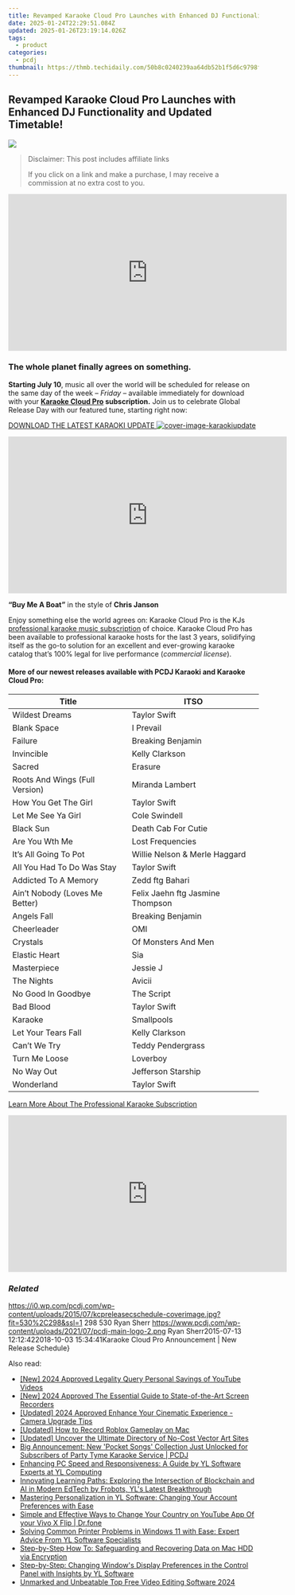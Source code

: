 ```yaml
---
title: Revamped Karaoke Cloud Pro Launches with Enhanced DJ Functionality and Updated Timetable!
date: 2025-01-24T22:29:51.084Z
updated: 2025-01-26T23:19:14.026Z
tags:
  - product
categories:
  - pcdj
thumbnail: https://thmb.techidaily.com/50b8c0240239aa64db52b1f5d6c9798f04334cb3acf289ccfe4f5fa8ce22d8a0.jpg
---
```


## Revamped Karaoke Cloud Pro Launches with Enhanced DJ Functionality and Updated Timetable!

[![](https://i0.wp.com/pcdj.com/wp-content/uploads/2015/07/kcpreleasecschedule-coverimage.jpg?resize=530%2C298&ssl=1)](https://i0.wp.com/pcdj.com/wp-content/uploads/2015/07/kcpreleasecschedule-coverimage.jpg?fit=530%2C298&ssl=1 "kcpreleasecschedule-coverimage")

>  Disclaimer: This post includes affiliate links
>
>  If you click on a link and make a purchase, I may receive a commission at no extra cost to you.
>

<!-- affiliate ads begin -->
<iframe width="560" height="315" src="https://www.youtube.com/embed/oeSN3u4fO9M?si=Ua3Hzcil6u6akDgY" title="YouTube video player" frameborder="0" allow="accelerometer; autoplay; clipboard-write; encrypted-media; gyroscope; picture-in-picture; web-share" referrerpolicy="strict-origin-when-cross-origin" allowfullscreen></iframe>
<!-- affiliate ads end -->

### The whole planet finally agrees on something.

**Starting July 10**, music all over the world will be scheduled for release on the same day of the week – _Friday_ – available immediately for download with your **[Karaoke Cloud Pro](https://tools.techidaily.com/pcdj/products/) subscription.** Join us to celebrate Global Release Day with our featured tune, starting right now:

[DOWNLOAD THE LATEST KARAOKI UPDATE ![](https://i1.wp.com/pcdj.com/wp-content/uploads/2015/07/cover-image-karaokiupdate.jpg?fit=300%2C169&ssl=1 "cover-image-karaokiupdate")](https://tools.techidaily.com/pcdj/products/)

<!-- affiliate ads begin -->
<iframe width="560" height="315" src="https://www.youtube.com/embed/jjGL9wFdlbo?si=Vb1JgZqRXNc03UGG" title="YouTube video player" frameborder="0" allow="accelerometer; autoplay; clipboard-write; encrypted-media; gyroscope; picture-in-picture; web-share" referrerpolicy="strict-origin-when-cross-origin" allowfullscreen></iframe>
<!-- affiliate ads end -->

**“Buy Me A Boat”** in the style of **Chris Janson** 

Enjoy something else the world agrees on: Karaoke Cloud Pro is the KJs [professional karaoke music subscription](https://tools.techidaily.com/pcdj/products/) of choice. Karaoke Cloud Pro has been available to professional karaoke hosts for the last 3 years, solidifying itself as the go-to solution for an excellent and ever-growing karaoke catalog that’s 100% legal for live performance (_commercial license_).

#### **More of our newest releases available with PCDJ Karaoki and** **Karaoke Cloud Pro:**

| **Title**                      | **ITSO**                         |
| ------------------------------ | -------------------------------- |
| Wildest Dreams                 | Taylor Swift                     |
| Blank Space                    | I Prevail                        |
| Failure                        | Breaking Benjamin                |
| Invincible                     | Kelly Clarkson                   |
| Sacred                         | Erasure                          |
| Roots And Wings (Full Version) | Miranda Lambert                  |
| How You Get The Girl           | Taylor Swift                     |
| Let Me See Ya Girl             | Cole Swindell                    |
| Black Sun                      | Death Cab For Cutie              |
| Are You Wth Me                 | Lost Frequencies                 |
| It’s All Going To Pot          | Willie Nelson & Merle Haggard    |
| All You Had To Do Was Stay     | Taylor Swift                     |
| Addicted To A Memory           | Zedd ftg Bahari                  |
| Ain’t Nobody (Loves Me Better) | Felix Jaehn ftg Jasmine Thompson |
| Angels Fall                    | Breaking Benjamin                |
| Cheerleader                    | OMI                              |
| Crystals                       | Of Monsters And Men              |
| Elastic Heart                  | Sia                              |
| Masterpiece                    | Jessie J                         |
| The Nights                     | Avicii                           |
| No Good In Goodbye             | The Script                       |
| Bad Blood                      | Taylor Swift                     |
| Karaoke                        | Smallpools                       |
| Let Your Tears Fall            | Kelly Clarkson                   |
| Can’t We Try                   | Teddy Pendergrass                |
| Turn Me Loose                  | Loverboy                         |
| No Way Out                     | Jefferson Starship               |
| Wonderland                     | Taylor Swift                     |

[Learn More About The Professional Karaoke Subscription](https://tools.techidaily.com/pcdj/products/)

<!-- affiliate ads begin -->
<iframe width="560" height="315" src="https://www.youtube.com/embed/Iz2LYWd8EqI?si=G_3CqFRAmeVPczjj" title="YouTube video player" frameborder="0" allow="accelerometer; autoplay; clipboard-write; encrypted-media; gyroscope; picture-in-picture; web-share" referrerpolicy="strict-origin-when-cross-origin" allowfullscreen></iframe>
<!-- affiliate ads end -->

### _Related_

https://i0.wp.com/pcdj.com/wp-content/uploads/2015/07/kcpreleasecschedule-coverimage.jpg?fit=530%2C298&ssl=1 298 530 Ryan Sherr https://www.pcdj.com/wp-content/uploads/2021/07/pcdj-main-logo-2.png Ryan Sherr2015-07-13 12:12:422018-10-03 15:34:41Karaoke Cloud Pro Announcement | New Release Schedule}

<ins class="adsbygoogle"
     style="display:block"
     data-ad-format="autorelaxed"
     data-ad-client="ca-pub-7571918770474297"
     data-ad-slot="1223367746"></ins>

<ins class="adsbygoogle"
     style="display:block"
     data-ad-client="ca-pub-7571918770474297"
     data-ad-slot="8358498916"
     data-ad-format="auto"
     data-full-width-responsive="true"></ins>

<span class="atpl-alsoreadstyle">Also read:</span>
<div><ul>
<li><a href="https://youtube-data.techidaily.com/024-approved-legality-query-personal-savings-of-youtube-videos/"><u>[New] 2024 Approved Legality Query Personal Savings of YouTube Videos</u></a></li>
<li><a href="https://visual-screen-recording.techidaily.com/new-2024-approved-the-essential-guide-to-state-of-the-art-screen-recorders/"><u>[New] 2024 Approved The Essential Guide to State-of-the-Art Screen Recorders</u></a></li>
<li><a href="https://article-knowledge.techidaily.com/updated-2024-approved-enhance-your-cinematic-experience-camera-upgrade-tips/"><u>[Updated] 2024 Approved Enhance Your Cinematic Experience - Camera Upgrade Tips</u></a></li>
<li><a href="https://screen-activity-recording.techidaily.com/updated-how-to-record-roblox-gameplay-on-mac/"><u>[Updated] How to Record Roblox Gameplay on Mac</u></a></li>
<li><a href="https://fox-cloud.techidaily.com/updated-uncover-the-ultimate-directory-of-no-cost-vector-art-sites/"><u>[Updated] Uncover the Ultimate Directory of No-Cost Vector Art Sites</u></a></li>
<li><a href="https://discover-fantastic.techidaily.com/big-announcement-new-pocket-songs-collection-just-unlocked-for-subscribers-of-party-tyme-karaoke-service-pcdj/"><u>Big Announcement: New 'Pocket Songs' Collection Just Unlocked for Subscribers of Party Tyme Karaoke Service | PCDJ</u></a></li>
<li><a href="https://discover-fantastic.techidaily.com/enhancing-pc-speed-and-responsiveness-a-guide-by-yl-software-experts-at-yl-computing/"><u>Enhancing PC Speed and Responsiveness: A Guide by YL Software Experts at YL Computing</u></a></li>
<li><a href="https://discover-fantastic.techidaily.com/innovating-learning-paths-exploring-the-intersection-of-blockchain-and-ai-in-modern-edtech-by-frobots-yls-latest-breakthrough/"><u>Innovating Learning Paths: Exploring the Intersection of Blockchain and AI in Modern EdTech by Frobots, YL's Latest Breakthrough</u></a></li>
<li><a href="https://discover-fantastic.techidaily.com/mastering-personalization-in-yl-software-changing-your-account-preferences-with-ease/"><u>Mastering Personalization in YL Software: Changing Your Account Preferences with Ease</u></a></li>
<li><a href="https://location-social.techidaily.com/simple-and-effective-ways-to-change-your-country-on-youtube-app-of-your-vivo-x-flip-drfone-by-drfone-virtual-android/"><u>Simple and Effective Ways to Change Your Country on YouTube App Of your Vivo X Flip | Dr.fone</u></a></li>
<li><a href="https://discover-fantastic.techidaily.com/solving-common-printer-problems-in-windows-11-with-ease-expert-advice-from-yl-software-specialists/"><u>Solving Common Printer Problems in Windows 11 with Ease: Expert Advice From YL Software Specialists</u></a></li>
<li><a href="https://data-safeguard.techidaily.com/step-by-step-how-to-safeguarding-and-recovering-data-on-mac-hdd-via-encryption/"><u>Step-by-Step How To: Safeguarding and Recovering Data on Mac HDD via Encryption</u></a></li>
<li><a href="https://discover-fantastic.techidaily.com/step-by-step-changing-windows-display-preferences-in-the-control-panel-with-insights-by-yl-software/"><u>Step-by-Step: Changing Window's Display Preferences in the Control Panel with Insights by YL Software</u></a></li>
<li><a href="https://ai-driven-video-production.techidaily.com/unmarked-and-unbeatable-top-free-video-editing-software-2024/"><u>Unmarked and Unbeatable Top Free Video Editing Software 2024</u></a></li>
</ul></div>

